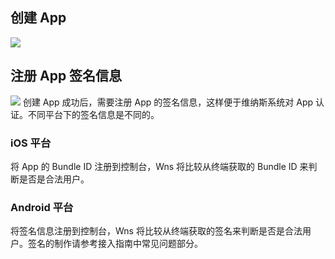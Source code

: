 

## 创建 App
![](http://imgcache.tcecqpoc.fsphere.cn/image/main.qcloudimg.com/raw/269d8e269fe55db8931f1aabf9a508be.png)
## 注册 App 签名信息
![](http://imgcache.tcecqpoc.fsphere.cn/image/main.qcloudimg.com/raw/3b25603f1bcb471cd451b9d83c23f65a.png)
创建 App 成功后，需要注册 App 的签名信息，这样便于维纳斯系统对 App 认证。不同平台下的签名信息是不同的。

### iOS 平台
将 App 的 Bundle ID 注册到控制台，Wns 将比较从终端获取的 Bundle ID 来判断是否是合法用户。

### Android 平台
将签名信息注册到控制台，Wns 将比较从终端获取的签名来判断是否是合法用户。签名的制作请参考接入指南中常见问题部分。